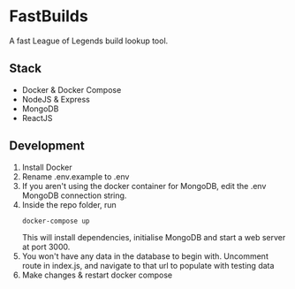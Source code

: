 # FastBuilds

A fast League of Legends build lookup tool.

## Stack
- Docker & Docker Compose
- NodeJS & Express
- MongoDB
- ReactJS 

## Development
1. Install Docker
1. Rename .env.example to .env
1. If you aren't using the docker container for MongoDB, edit the .env MongoDB connection string.
1. Inside the repo folder, run 
    ```
    docker-compose up
    ```
    This will install dependencies, initialise MongoDB and start a web server at port 3000.
1. You won't have any data in the database to begin with. Uncomment route in index.js, and navigate to that url to populate with testing data
1. Make changes & restart docker compose